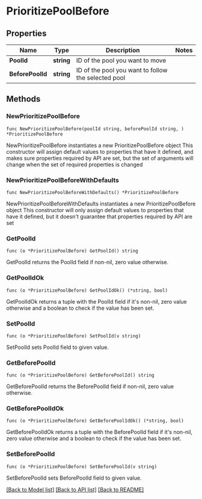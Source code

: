 # PrioritizePoolBefore

## Properties

Name | Type | Description | Notes
------------ | ------------- | ------------- | -------------
**PoolId** | **string** | ID of the pool you want to move | 
**BeforePoolId** | **string** | ID of the pool you want to follow the selected pool | 

## Methods

### NewPrioritizePoolBefore

`func NewPrioritizePoolBefore(poolId string, beforePoolId string, ) *PrioritizePoolBefore`

NewPrioritizePoolBefore instantiates a new PrioritizePoolBefore object
This constructor will assign default values to properties that have it defined,
and makes sure properties required by API are set, but the set of arguments
will change when the set of required properties is changed

### NewPrioritizePoolBeforeWithDefaults

`func NewPrioritizePoolBeforeWithDefaults() *PrioritizePoolBefore`

NewPrioritizePoolBeforeWithDefaults instantiates a new PrioritizePoolBefore object
This constructor will only assign default values to properties that have it defined,
but it doesn't guarantee that properties required by API are set

### GetPoolId

`func (o *PrioritizePoolBefore) GetPoolId() string`

GetPoolId returns the PoolId field if non-nil, zero value otherwise.

### GetPoolIdOk

`func (o *PrioritizePoolBefore) GetPoolIdOk() (*string, bool)`

GetPoolIdOk returns a tuple with the PoolId field if it's non-nil, zero value otherwise
and a boolean to check if the value has been set.

### SetPoolId

`func (o *PrioritizePoolBefore) SetPoolId(v string)`

SetPoolId sets PoolId field to given value.


### GetBeforePoolId

`func (o *PrioritizePoolBefore) GetBeforePoolId() string`

GetBeforePoolId returns the BeforePoolId field if non-nil, zero value otherwise.

### GetBeforePoolIdOk

`func (o *PrioritizePoolBefore) GetBeforePoolIdOk() (*string, bool)`

GetBeforePoolIdOk returns a tuple with the BeforePoolId field if it's non-nil, zero value otherwise
and a boolean to check if the value has been set.

### SetBeforePoolId

`func (o *PrioritizePoolBefore) SetBeforePoolId(v string)`

SetBeforePoolId sets BeforePoolId field to given value.



[[Back to Model list]](HOW-TO.md#documentation-for-models) [[Back to API list]](HOW-TO.md#documentation-for-api-endpoints) [[Back to README]](HOW-TO.md)



